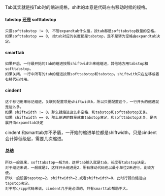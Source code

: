 Tab其实就是按Tab时的缩进规格，shift的本意是代码左右移动时候的规格。

#### tabstop 还是 softtabstop
```
只要softtabstop != 0, 不管expandtab什么值，按tab都是softtabstop数量的空格。
如果softtabstop == 0, 按tab对应的长度都是tabstop，是不是转为空格由expandtab决定。
```
#### smarttab
```
如果开启，一行最开始的tab的缩进按照shiftwidth来缩缩进，其他地方用tabstop和softtabstop。
如果关闭，一行中所有的tab的缩进按照softtabstop和tabstop，shiftwith只在左移或者右移代码时用。
```

#### cindent
```
这个标记用来标记缩进，关联的配置项是shiftwidth，所以只要配置这个，一行开头的缩进就是这么多。
如果 shiftwidth != 0，那么就缩进这么多空格，和tabstop和softtabstop无关。
如果 shiftwidth == 0，那么缩进的数量就由tabstop决定，和softtabstop无关，是否展开由expandtab决定
```
cindent 和smarttab并不矛盾，一开始的缩进单位都是shiftwidth，只是cindent会计算低级层，需要几次缩进。

#### 总结
```
所以一般说来，softtabstop一般为0，这样tab输入就是tab，长度有tabstop决定。
对于缩进来说，一般就是2，这样开头缩进是2，所有移动代码也以最小单位2来进行，比较方便。
所以一般设置tapstop=2，shiftwidth=2,或者shiftwidth=0，此时行首的缩进由tapstop决定。
对于写c/cpp代码来说，cindent几乎是必须的，只有smarttab帮助不大。
```

